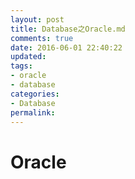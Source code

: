 ```yaml
---
layout: post
title: Database之Oracle.md
comments: true
date: 2016-06-01 22:40:22
updated:
tags:
- oracle
- database
categories:
- Database
permalink:
---
```


# Oracle


